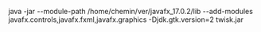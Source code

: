 java -jar --module-path /home/chemin/ver/javafx_17.0.2/lib --add-modules javafx.controls,javafx.fxml,javafx.graphics -Djdk.gtk.version=2 twisk.jar


